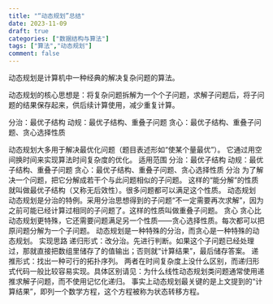 ```yaml
---
title: "“动态规划”总结"
date: 2023-11-09
draft: true
categories: ["数据结构与算法"]
tags: ["算法","动态规划"]
comment: false
---
```


动态规划是计算机中一种经典的解决复杂问题的算法。

动态规划的核心思想是：将复杂问题拆解为一个个子问题，求解子问题后，将子问题的结果保存起来，供后续计算使用，减少重复计算。

分治：最优子结构
动规：最优子结构、重叠子问题
贪心：最优子结构、重叠子问题、贪心选择性质

动态规划大多用于解决最优化问题（题目表述形如“使某个量最优”）。
它通过用空间换时间来实现算法时间复杂度的优化。
适用范围
分治：最优子结构
动规：最优子结构、重叠子问题
贪心：最优子结构、重叠子问题、贪心选择性质
分治
为了解决一个问题，把它分解成若干个与此问题相似的子问题。
这样的“能分解”的性质就叫做最优子结构（又称无后效性）。很多问题都可以满足这个性质。
动态规划
动态规划是分治的特例。采用分治思想得到的子问题“不一定需要再次求解”，因为之前可能已经计算过相同的子问题了。这样的性质叫做重叠子问题。
贪心
贪心比动态规划更特殊，它还需要问题满足另一个性质——贪心选择性质。每次都可以把原问题分解为一个子问题。
动态规划是一种特殊的分治，而贪心是一种特殊的动态规划。
实现思路
递归形式：改分治。先进行判断。如果这个子问题已经处理过，那就直接把数组里储存了的值输出；否则就“计算结果”，最后储存答案。
递推形式：找出一种可行的拓扑序列。
两者在时间复杂度上没什么区别，而递归形式代码一般比较容易实现。具体区别请见：为什么线性动态规划类问题通常使用递推求解子问题，而不使用记忆化递归。
事实上动态规划最关键的是上文提到的“计算结果”，即列一个数学方程，这个方程被称为状态转移方程。
